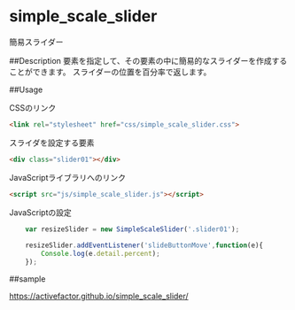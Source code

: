 # simple_scale_slider
簡易スライダー

##Description
要素を指定して、その要素の中に簡易的なスライダーを作成することができます。
スライダーの位置を百分率で返します。

##Usage

CSSのリンク
```html
<link rel="stylesheet" href="css/simple_scale_slider.css">
```

スライダを設定する要素
```html
<div class="slider01"></div>
```

JavaScriptライブラリへのリンク
```html
<script src="js/simple_scale_slider.js"></script>
```

JavaScriptの設定
```JavaScript
    var resizeSlider = new SimpleScaleSlider('.slider01'); 
    
    resizeSlider.addEventListener('slideButtonMove',function(e){
        Console.log(e.detail.percent);
    });
```



##sample

<https://activefactor.github.io/simple_scale_slider/>

